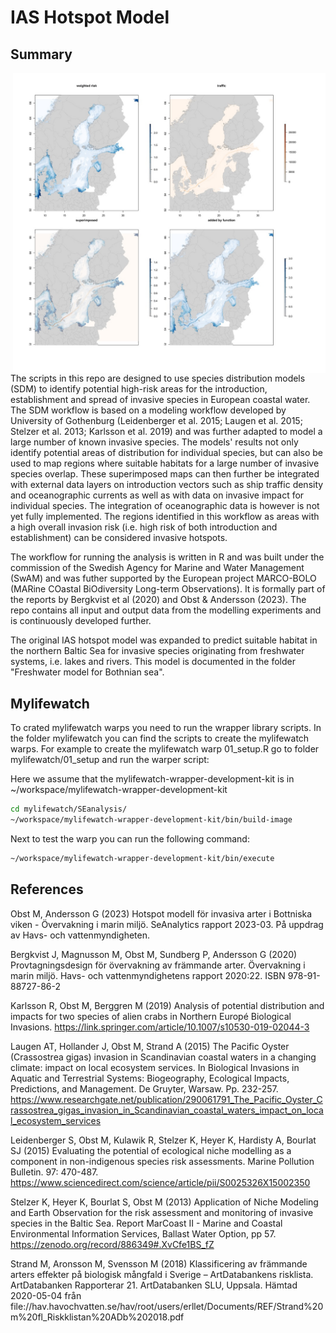 # IAS Hotspot Model

## Summary 

<img src=images/frontpage3.jpg width=500 align=right>

The scripts in this repo are designed to use species distribution models (SDM) to identify potential high-risk areas for the introduction, establishment and spread of invasive species in European coastal water. The SDM workflow is based on a modeling workflow developed by University of Gothenburg (Leidenberger et al. 2015; Laugen et al. 2015; Stelzer et al. 2013; Karlsson et al. 2019) and was further adapted to model a large number of known invasive species. The models' results not only identify potential areas of distribution for individual species, but can also be used to map regions where suitable habitats for a large number of invasive species overlap. These superimposed maps can then further be integrated with external data layers on introduction vectors such as ship traffic density and oceanographic currents as well as with data on invasive impact for individual species. The integration of oceanographic data is however is not yet fully implemented. The regions identified in this workflow as areas with a high overall invasion risk (i.e. high risk of both introduction and establishment) can be considered invasive hotspots.

The workflow for running the analysis is written in R and was built under the commission of the Swedish Agency for Marine and Water Management (SwAM) and was futher supported by the European project MARCO-BOLO (MARine COastal BiOdiversity Long-term Observations). It is formally part of the reports by Bergkvist et al (2020) and Obst & Andersson (2023). The repo contains all input and output data from the modelling experiments and is continuously developed further.

The original IAS hotspot model was expanded to predict suitable habitat in the northern Baltic Sea for invasive species originating from freshwater systems, i.e. lakes and rivers. This model is documented in the folder "Freshwater model for Bothnian sea".


## Mylifewatch 

To crated mylifewatch warps you need to run the wrapper library scripts. 
In the folder mylifewatch you can find the scripts to create the mylifewatch warps.
For example to create the mylifewatch warp 01_setup.R go to folder mylifewatch/01_setup and run the warper script:

Here we assume that the mylifewatch-wrapper-development-kit is in ~/workspace/mylifewatch-wrapper-development-kit

```bash
cd mylifewatch/SEanalysis/
~/workspace/mylifewatch-wrapper-development-kit/bin/build-image 
```

Next to test the warp you can run the following command:

```bash
~/workspace/mylifewatch-wrapper-development-kit/bin/execute
```



## References

Obst M, Andersson G (2023) Hotspot modell för invasiva arter i Bottniska viken - Övervakning i marin miljö. SeAnalytics rapport 2023-03. På uppdrag av Havs- och vattenmyndigheten.

Bergkvist J, Magnusson M, Obst M, Sundberg P, Andersson G (2020) Provtagningsdesign för övervakning av främmande arter. Övervakning i marin miljö. Havs- och vattenmyndighetens rapport 2020:22. ISBN 978-91-88727-86-2

Karlsson R, Obst M, Berggren M (2019) Analysis of potential distribution and impacts for two species of alien crabs in Northern Europé Biological Invasions. https://link.springer.com/article/10.1007/s10530-019-02044-3

Laugen AT, Hollander J, Obst M, Strand A (2015) The Pacific Oyster (Crassostrea gigas) invasion in Scandinavian coastal waters in a changing climate: impact on local ecosystem services. In Biological Invasions in Aquatic and Terrestrial Systems: Biogeography, Ecological Impacts, Predictions, and Management. De Gruyter, Warsaw. Pp. 232-257. https://www.researchgate.net/publication/290061791_The_Pacific_Oyster_Crassostrea_gigas_invasion_in_Scandinavian_coastal_waters_impact_on_local_ecosystem_services

Leidenberger S, Obst M, Kulawik R, Stelzer K, Heyer K, Hardisty A, Bourlat SJ (2015) Evaluating the potential of ecological niche modelling as a component in non-indigenous species risk assessments. Marine Pollution Bulletin. 97: 470-487. https://www.sciencedirect.com/science/article/pii/S0025326X15002350

Stelzer K, Heyer K, Bourlat S, Obst M (2013) Application of Niche Modeling and Earth Observation for the risk assessment and monitoring of invasive species in the Baltic Sea. Report MarCoast II - Marine and Coastal Environmental Information Services, Ballast Water Option, pp 57. https://zenodo.org/record/886349#.XvCfe1BS_fZ

Strand M, Aronsson M, Svensson M (2018) Klassificering av främmande arters effekter på biologisk mångfald i Sverige – ArtDatabankens risklista. ArtDatabanken Rapporterar 21. ArtDatabanken SLU, Uppsala. Hämtad 2020-05-04 från file://hav.havochvatten.se/hav/root/users/erllet/Documents/REF/Strand%20m%20fl_Riskklistan%20ADb%202018.pdf
